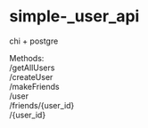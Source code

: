 # simple-_user_api

chi + postgre

Methods:  
/getAllUsers  
/createUser  
/makeFriends  
/user  
/friends/{user_id}  
/{user_id}  
